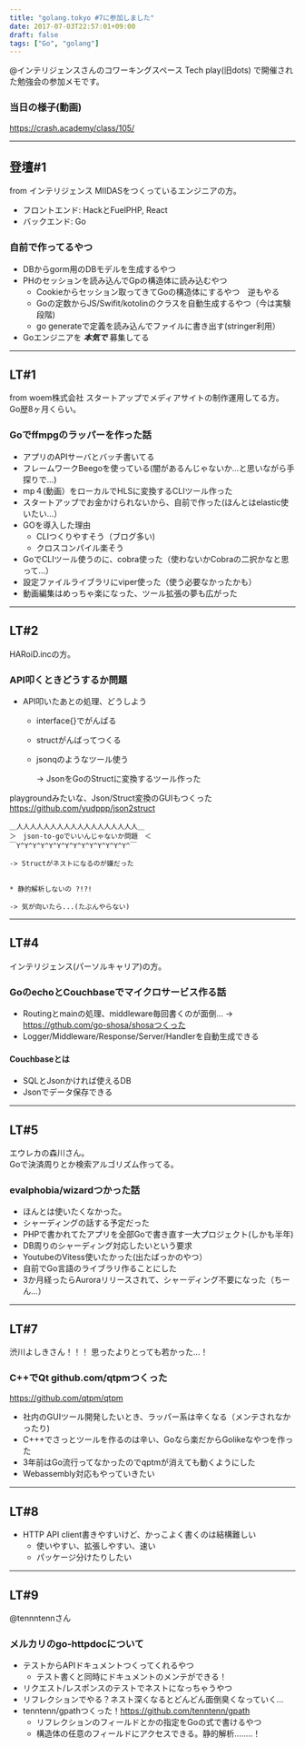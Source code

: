 ```yaml
---
title: "golang.tokyo #7に参加しました"
date: 2017-07-03T22:57:01+09:00
draft: false
tags: ["Go", "golang"]
---
```


@インテリジェンスさんのコワーキングスペース
Tech play(旧dots)
で開催された勉強会の参加メモです。

### 当日の様子(動画)
https://crash.academy/class/105/

***

## 登壇#1 
from インテリジェンス
MIIDASをつくっているエンジニアの方。

* フロントエンド: HackとFuelPHP, React
* バックエンド: Go

### 自前で作ってるやつ
* DBからgorm用のDBモデルを生成するやつ
* PHのセッションを読み込んでGpの構造体に読み込むやつ
    * Cookieからセッション取ってきてGoの構造体にするやつ　逆もやる
    * Goの定数からJS/Swifit/kotolinのクラスを自動生成するやつ（今は実験段階)
    * go generateで定義を読み込んでファイルに書き出す(stringer利用）
* Goエンジニアを 	**_本気で_** 募集してる

***

## LT#1
from woem株式会社
スタートアップでメディアサイトの制作運用してる方。
Go歴8ヶ月くらい。

### Goでffmpgのラッパーを作った話
* アプリのAPIサーバとバッチ書いてる
* フレームワークBeegoを使っている(闇があるんじゃないか...と思いながら手探りで...)
* mp４(動画）をローカルでHLSに変換するCLIツール作った
* スタートアップでお金かけられないから、自前で作った(ほんとはelastic使いたい...）
* GOを導入した理由
    * CLIつくりやすそう（ブログ多い)
    * クロスコンパイル楽そう
* GoでCLIツール使うのに、cobra使った（使わないかCobraの二択かなと思って...）
* 設定ファイルライブラリにviper使った（使う必要なかったかも）
* 動画編集はめっちゃ楽になった、ツール拡張の夢も広がった

***

## LT#2
HARoiD.incの方。

### API叩くときどうするか問題
* API叩いたあとの処理、どうしよう
  * interface{}でがんばる
  * structがんばってつくる
  * jsonqのようなツール使う
    
    -> JsonをGoのStructに変換するツール作った

playgroundみたいな、Json/Struct変換のGUIもつくった
https://github.com/yudppp/json2struct

```:QA
＿人人人人人人人人人人人人人人人人人人＿
＞　json-to-goでいいんじゃないか問題　＜
￣Y^Y^Y^Y^Y^Y^Y^Y^Y^Y^Y^Y^Y^Y^￣

-> Structがネストになるのが嫌だった


* 静的解析しないの ?!?!

-> 気が向いたら...(たぶんやらない)
```

***

## LT#4
インテリジェンス(パーソルキャリア)の方。
### GoのechoとCouchbaseでマイクロサービス作る話
* Routingとmainの処理、middleware毎回書くのが面倒...
-> https://gthub.com/go-shosa/shosaつくった
* Logger/Middleware/Response/Server/Handlerを自動生成できる

#### Couchbaseとは
* SQLとJsonかければ使えるDB
* Jsonでデータ保存できる

***

## LT#5
エウレカの森川さん。	
Goで決済周りとか検索アルゴリズム作ってる。

### evalphobia/wizardつかった話
* ほんとは使いたくなかった。
* シャーディングの話する予定だった
* PHPで書かれてたアプリを全部Goで書き直す一大プロジェクト(しかも半年)
* DB周りのシャーディング対応したいという要求
* YoutubeのVitess使いたかった(出たばっかのやつ）
* 自前でGo言語のライブラリ作ることにした
* 3か月経ったらAuroraリリースされて、シャーディング不要になった（ちーん...）

***

## LT#7
渋川よしきさん！！！
思ったよりとっても若かった...！
### C++でQt github.com/qtpmつくった
https://github.com/qtpm/qtpm

* 社内のGUIツール開発したいとき、ラッパー系は辛くなる（メンテされなかったり)
* C+++でさっとツールを作るのは辛い、Goなら楽だからGolikeなやつを作った
* 3年前はGo流行ってなかったのでqptmが消えても動くようにした
* Webassembly対応もやっていきたい

***

## LT#8
* HTTP API client書きやすいけど、かっこよく書くのは結構難しい
    * 使いやすい、拡張しやすい、速い
    * パッケージ分けたりしたい

***

## LT#9
@tennntennさん
### メルカリのgo-httpdocについて

* テストからAPIドキュメントつくってくれるやつ
    * テスト書くと同時にドキュメントのメンテができる！
* リクエスト/レスポンスのテストでネストになっちゃうやつ
* リフレクションでやる？ネスト深くなるとどんどん面倒臭くなっていく...
* tenntenn/gpathつくった！https://github.com/tenntenn/gpath
    * リフレクションのフィールドとかの指定をGoの式で書けるやつ
    * 構造体の任意のフィールドにアクセスできる。静的解析........！